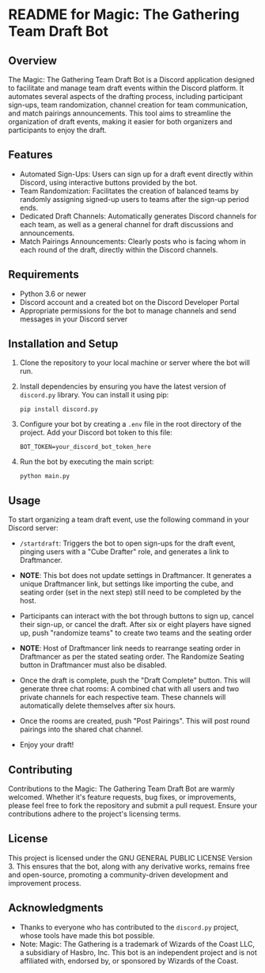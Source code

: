 README for Magic: The Gathering Team Draft Bot
==============================================

Overview
--------

The Magic: The Gathering Team Draft Bot is a Discord application designed to facilitate and manage team draft events within the Discord platform. It automates several aspects of the drafting process, including participant sign-ups, team randomization, channel creation for team communication, and match pairings announcements. This tool aims to streamline the organization of draft events, making it easier for both organizers and participants to enjoy the draft. 

Features
--------

-   Automated Sign-Ups: Users can sign up for a draft event directly within Discord, using interactive buttons provided by the bot.
-   Team Randomization: Facilitates the creation of balanced teams by randomly assigning signed-up users to teams after the sign-up period ends.
-   Dedicated Draft Channels: Automatically generates Discord channels for each team, as well as a general channel for draft discussions and announcements.
-   Match Pairings Announcements: Clearly posts who is facing whom in each round of the draft, directly within the Discord channels.

Requirements
------------

-   Python 3.6 or newer
-   Discord account and a created bot on the Discord Developer Portal
-   Appropriate permissions for the bot to manage channels and send messages in your Discord server

Installation and Setup
----------------------

1.  Clone the repository to your local machine or server where the bot will run.

2.  Install dependencies by ensuring you have the latest version of `discord.py` library. You can install it using pip:

    `pip install discord.py`

3.  Configure your bot by creating a `.env` file in the root directory of the project. Add your Discord bot token to this file:

    `BOT_TOKEN=your_discord_bot_token_here`

4.  Run the bot by executing the main script:

    `python main.py`

Usage
-----

To start organizing a team draft event, use the following command in your Discord server:

-   `/startdraft`: Triggers the bot to open sign-ups for the draft event, pinging users with a "Cube Drafter" role, and generates a link to Draftmancer.  

- **NOTE**: This bot does not update settings in Draftmancer. It generates a unique Draftmancer link, but settings like importing the cube, and seating order (set in the next step) still need to be completed by the host. 

- Participants can interact with the bot through buttons to sign up, cancel their sign-up, or cancel the draft. After six or eight players have signed up, push "randomize teams" to create two teams and the seating order
  
- **NOTE**: Host of Draftmancer link needs to rearrange seating order in Draftmancer as per the stated seating order. The Randomize Seating button in Draftmancer must also be disabled.
  
- Once the draft is complete, push the "Draft Complete" button. This will generate three chat rooms: A combined chat with all users and two private channels for each respective team. These channels will automatically delete themselves after six hours.
  
- Once the rooms are created, push "Post Pairings". This will post round pairings into the shared chat channel.
- Enjoy your draft! 

Contributing
------------

Contributions to the Magic: The Gathering Team Draft Bot are warmly welcomed. Whether it's feature requests, bug fixes, or improvements, please feel free to fork the repository and submit a pull request. Ensure your contributions adhere to the project's licensing terms.

License
-------

This project is licensed under the GNU GENERAL PUBLIC LICENSE Version 3. This ensures that the bot, along with any derivative works, remains free and open-source, promoting a community-driven development and improvement process.

Acknowledgments
---------------

-   Thanks to everyone who has contributed to the `discord.py` project, whose tools have made this bot possible.
-   Note: Magic: The Gathering is a trademark of Wizards of the Coast LLC, a subsidiary of Hasbro, Inc. This bot is an independent project and is not affiliated with, endorsed by, or sponsored by Wizards of the Coast.

